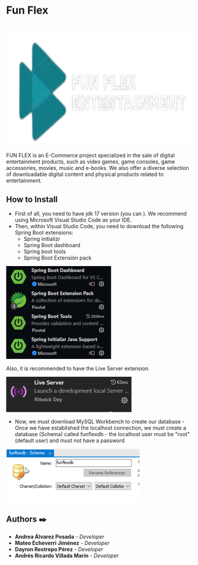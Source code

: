 # Fun Flex  


# <div align=center><a href="#"><img src="README_IMG/FunflexLogo.png" height=300px></a></div>



FUN FLEX is an E-Commerce project specialized in the sale of digital entertainment products, such as video games, game consoles, game accessories, movies, music and e-books. We also offer a diverse selection of downloadable digital content and physical products related to entertainment.

## How to Install

- First of all, you need to have jdk 17 version (you can ). We recommend using Microsoft Visual Studio Code as your IDE.
- Then, within Visual Studio Code, you need to download the following Spring Boot extensions:
	- Spring initializr 
	- Spring Boot dashboard 
	- Spring boot tools 
	- Spring Boot Extensión pack

![Image text](README_IMG/SpringBoot.png)

   Also, it is recommended to have the Live Server extension 
   
   ![Image text](README_IMG/LiveS.PNG)
   
   - Now, we must download MySQL Workbench to create our database
	- Once we have established the localhost connection, we must create a database (Schema) called funflexdb
	- the localhost user must be "root" (default user) and must not have a password


![Image text](README_IMG/Schema.PNG)






## Authors ✒️

* **Andrea Álvarez Posada** - *Developer*
* **Mateo Echeverri Jiménez** - *Developer*
* **Dayron Restrepo Pérez** - *Developer*
* **Andrés Ricardo Villada Marín** - *Developer*
